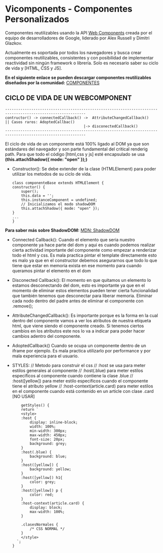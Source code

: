 # Vicomponents - Componentes Personalizados
Componentes reutilizables usando la API <a href="https://www.webcomponents.org/introduction" target="_blank">Web Components</a> creada por el equipo de desarrolladores de Google, liderado por Alex Russell y Dimitri Glazkov.


Actualmente es soportada por todos los navegadores y busca crear componentes reutilizables, consistentes y con posibilidad de implementar reactividad sin ningún framework o librería. Solo es necesario saber su ciclo de vida y [HTML, CSS y JS].


**En el siguiente enlace se pueden descargar componentes reutilizables diseñados por la comunidad:**
<a href="https://www.webcomponents.org/" target="_blank">COMPONENTES</a>

## CICLO DE VIDA DE UN WEBCOMPONENT
```
-----------------------------------------------------------------------------------------------------------
contructor() -> connectedCallback() ->  AttributeChangedCallback()    || Casos raros: AdoptedCallbac()
                                    |-> disconectedCallback()
-----------------------------------------------------------------------------------------------------------

```
El ciclo de vida de un componente está 100% ligado al DOM ya que son estándares del navegador y son parte fundamental del critical renderig path. Para que todo el código [html,css y js] esté encapsulado se usa **(this.attachShadow({ mode: "open" });)**

* Constructor():
    Se debe extender de la clase (HTMLElement) para poder utilizar los metodos de su ciclo de vida.
    ```<javascript>
    class componenteBase extends HTMLElement {
    constructor() {
        super();
        this.data = '';
        this.instanceComponent = undefined;
        // Inicializamos el modo shadowDOM
        this.attachShadow({ mode: "open" });
    }
    ...
    }
    ```
**Para saber más sobre ShadowDOM:** [MDN: ShadowDOM](https://developer.mozilla.org/es/docs/Web/Web_Components/Using_shadow_DOM)

* Connected Callback():
    Cuando el elemento que seria nuestro componente ya hace parte del dom y aqui es cuando podemos realizar cierta actividad importante del componente como empezar a renderizar todo el html y css.
    Es mala practica pintar el template directamente esto es malo ya que en el constructor debemos asegurarnos que todo lo que tiene que estar en memoria exista en ese momento para cuando queramos pintar el elemento en el dom

* Disconected Callback():
    El momento en que quitamos un elemento lo estamos desconectando del dom, esto es importante ya que en el momento de eliminar estos elementos pueden tener cierta funcionalidad que también tenemos que desconectar para liberar memoria.
    Eliminar cada nodo dentro del padre antes de eliminar el componente con .remove();

* AttributeChangedCallback():
    Es importante porque es la forma en la cual dentro del componente vamos a ver los atributos de nuestra etiqueta html, que viene siendo el componente creado. Si tenemos ciertos cambios en los atributos este nos lo va a indicar para poder hacer cambios adentro del componente.

* AdoptedCallback()
    Cuando se ocupa un componente dentro de un iframe por ejemplo. Es mala practica utilizarlo por performance y por mala experiencia para el usuario.
* STYLES:
    // Metodo para construir el css
    // :host se usa para meter estilos generales al componente
    // :host(.blue) para meter estilos especificos al componente cuando contiene la clase .blue
    // :host([yellow]) para meter estilo especificos cuando el componente tiene el atributo yellow
    // :host-context(article.card) para meter estilos en el componente cuando está contenido en un article con clase .card [NO USAR]
    ```<javascript>
        getStyles() {
        return `
        <style>
        :host {
            display: inline-block;
            width: 100%;
            min-width: 300px;
            max-width: 450px;
            font-size: 20px;
            background: grey;
        }
        :host(.blue) {
            background: blue; 
        }
        :host([yellow]) {
            background: yellow;
        }
        :host([yellow]) h1{
            color: grey;
        }
        :host([yellow]) p {
            color: red;
        }
        :host-context(article.card) {
            display: block;
            max-width: 100%;
        }

        .clasesNormales {
            /* CSS NORMAL */
        }
        </style>
      `;
    }
    ```